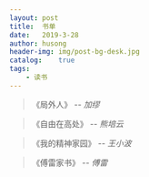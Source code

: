 ```yaml
---
layout: post
title:  书单
date:   2019-3-28
author: husong
header-img: img/post-bg-desk.jpg
catalog:    true
tags:
    - 读书
---
```


> 《局外人》
> -- <cite>加缪</cite>

> 《自由在高处》
> -- <cite>熊培云</cite>

> 《我的精神家园》
> -- <cite>王小波</cite>

> 《傅雷家书》
> -- <cite>傅雷</cite>